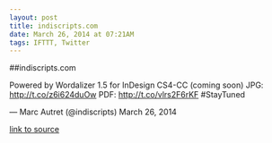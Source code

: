 ```yaml
---
layout: post
title: indiscripts.com
date: March 26, 2014 at 07:21AM
tags: IFTTT, Twitter
---
```

##indiscripts.com


Powered by Wordalizer 1.5 for InDesign CS4-CC (coming soon) JPG: http://t.co/z6i624duOw PDF: http://t.co/vlrs2F6rKF #StayTuned

— Marc Autret (@indiscripts) March 26, 2014

[link to source](http://ift.tt/QeykqX) 
